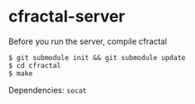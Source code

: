 cfractal-server
===============

Before you run the server, compile cfractal

    $ git submodule init && git submodule update
    $ cd cfractal
    $ make

Dependencies: `socat`
